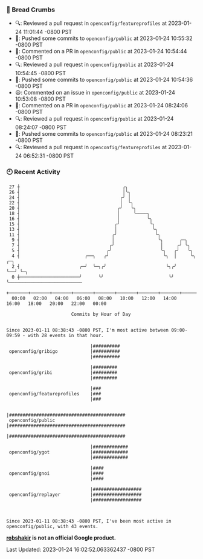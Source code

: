 ### 🍞 Bread Crumbs

 * 🔍: Reviewed a pull request in  `openconfig/featureprofiles` at 2023-01-24 11:01:44 -0800 PST
 * 🚢: Pushed some commits to `openconfig/public` at 2023-01-24 10:55:32 -0800 PST
 * 💬: Commented on a PR in  `openconfig/public` at 2023-01-24 10:54:44 -0800 PST
 * 🔍: Reviewed a pull request in  `openconfig/public` at 2023-01-24 10:54:45 -0800 PST
 * 🚢: Pushed some commits to `openconfig/public` at 2023-01-24 10:54:36 -0800 PST
 * 😃: Commented on an issue in `openconfig/public` at 2023-01-24 10:53:08 -0800 PST
 * 💬: Commented on a PR in  `openconfig/public` at 2023-01-24 08:24:06 -0800 PST
 * 🔍: Reviewed a pull request in  `openconfig/public` at 2023-01-24 08:24:07 -0800 PST
 * 🚢: Pushed some commits to `openconfig/public` at 2023-01-24 08:23:21 -0800 PST
 * 🔍: Reviewed a pull request in  `openconfig/featureprofiles` at 2023-01-24 06:52:31 -0800 PST

### 🕘 Recent Activity
```
 27 ┼                                      ╭╮
 26 ┤                                      │╰╮
 24 ┤                                     ╭╯ │
 22 ┤                                     │  ╰╮
 20 ┤                                    ╭╯   ╰╮
 18 ┤                                    │     ╰────╮
 16 ┤                                    │          ╰╮
 15 ┤                                   ╭╯           ╰╮
 13 ┤                                   │             ╰╮
 11 ┤                                  ╭╯              ╰╮
  9 ┤                                  │                ╰╮      ╭─╮
  7 ┤                                 ╭╯                 │     ╭╯ ╰╮
  5 ┤                                ╭╯                  ╰╮   ╭╯   ╰╮
  4 ┤                        ╭──╮   ╭╯                    ╰╮  │     ╰╮  ╭─╮
  2 ┤                      ╭─╯  ╰─╮╭╯                      ╰╮╭╯      ╰──╯ ╰─╮
  0 ┼──────────────────────╯      ╰╯                        ╰╯              ╰───────────────────────────
    +───────+───────+───────+───────+───────+───────+───────+───────+───────+───────+───────+───────+────
  00:00   02:00   04:00   06:00   08:00   10:00   12:00   14:00   16:00   18:00   20:00   22:00   00:00   

						Commits by Hour of Day


Since 2023-01-11 08:38:43 -0800 PST, I'm most active between 09:00-09:59 - with 28 events in that hour.

```



```
                               |##########
 openconfig/gribigo            |##########
                               |##########

                               |#########
 openconfig/gribi              |#########
                               |#########

                               |###
 openconfig/featureprofiles    |###
                               |###

                               |###########################################
 openconfig/public             |###########################################
                               |###########################################

                               |#############
 openconfig/ygot               |#############
                               |#############

                               |####
 openconfig/gnoi               |####
                               |####

                               |##################
 openconfig/replayer           |##################
                               |##################



Since 2023-01-11 08:38:43 -0800 PST, I've been most active in openconfig/public, with 43 events.

```
**[robshakir](mailto:robjs@google.com) is not an official Google product.**  


Last Updated: 2023-01-24 16:02:52.063362437 -0800 PST
